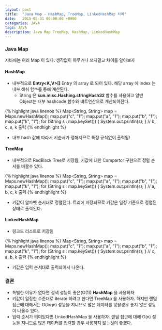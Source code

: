 ```yaml
---
layout: post
title:  "Java Map - HashMap, TreeMap, LinkedHashMap 차이"
date:   2015-05-31 00:00:00 +0900
categories: JAVA
tags: JAVA
description: Java Map TreeMap, HashMap, LinkedHashMap
---
```


### Java Map
자바에는 여러 Map 이 있다. 생각없이 아무거나 쓰지말고 차이를 알아보자


#### HashMap
- 내부적으로 **Entry<K,V>[]** Entry 의 array 로 되어 있다. 해당 array 에 index 는 내부 해쉬 함수를 통해 계산된다.
    - String 은 **sun.misc.Hashing.stringHash32** 함수를 사용하고 일반 Object는 내부 hashcode 함수와 비트연산으로 계산되어진다.

{% highlight java linenos %}
Map<String, String> map = Maps.newHashMap();
map.put("c", "1");
map.put("a", "1");
map.put("b", "1");
map.put("k", "1");
for (String s : map.keySet()) {
    System.out.println(s);
}
// b, c, a, k 출력
{% endhighlight %}

- 내부 hash 값에 따라서 키순서가 정해지므로 특정 규칙없이 출력됨!


#### TreeMap
- 내부적으로 RedBlack Tree로 저장됨, 키값에 대한 Compartor 구현으로 정렬 순서를 바꿀수 있다.

{% highlight java linenos %}
Map<String, String> map = Maps.newHashMap();
map.put("c", "1");
map.put("a", "1");
map.put("b", "1");
map.put("k", "1");
for (String s : map.keySet()) {
    System.out.println(s);
}
// a, b, c, k 출력
{% endhighlight %}

- 키값이 알파벳 순서대로 정렬된다. 트리에 저장되므로 키값은 일정 기준으로 정렬된 상태로 출력된다.


#### LinkedHashMap
- 링크드 리스트로 저장됨

{% highlight java linenos %}
Map<String, String> map = Maps.newHashMap();
map.put("c", "1");
map.put("a", "1");
map.put("b", "1");
map.put("k", "1");
for (String s : map.keySet()) {
    System.out.println(s);
}
// c, a, b, k 출력
{% endhighlight %}
- 키값은 입력 순서대로 출력되어서 나온다.

### 결론
- 특별한 이유가 없다면 검색 성능이 좋은(O(1)) **HashMap** 을 사용하자
- 키값이 일정한 수준대로 iterate 하려고 한다면 TreeMap 을 사용하자. 하지만 랜덤 접근에 대해서는 O(logn) 성능을 지니므로 많은 데이터를 넣을경우 좋지 않은 성능이 나올수 있다.
- 입력 순서가 의미있다면 LinkedHashMap 을 사용하자. 랜덤 접근에 대해 O(n) 성능을 지니므로 많은 데이터를 입력할 경우 사용하지 않는것이 좋겠다.




